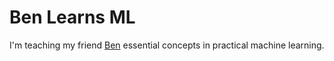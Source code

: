 # Ben Learns ML
I'm teaching my friend [Ben](https://github.com/benja892) essential concepts in practical machine learning.
